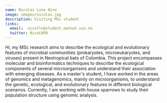 ```yaml
---
name: Nicolas Luna Nino
image: images/nicolas.jpg
description: Visiting MSc student
links:
  email:  nicolln@student.matnat.uio.no
  twitter: NicoLN99
---
```


Hi, my MSc research aims to describe the ecological and evolutionary features of microbial communities (prokaryotes, microeukaryotes, and viruses) present in Neotropical bats of Colombia. This project encompasses molecular and bioinformatics techniques to describe the ecological components of several microorganisms and understand their association with emerging diseases. As a master's student, I have worked in the areas of genomics and metagenomics, mainly on microorganisms, to understand the genetic, ecological, and evolutionary features in different biological scenarios. Currently, I am working with house sparrows to study their population structure using genomic analysis.